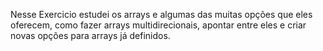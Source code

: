 Nesse Exercicio estudei os arrays e algumas das muitas opções que eles oferecem, como fazer arrays multidirecionais, apontar entre eles e criar novas opções para arrays já definidos.